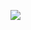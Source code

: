 ![](https://user-images.githubusercontent.com/71860165/116418689-9bf2ad80-a7f9-11eb-8e22-97cf1339fe54.png)
